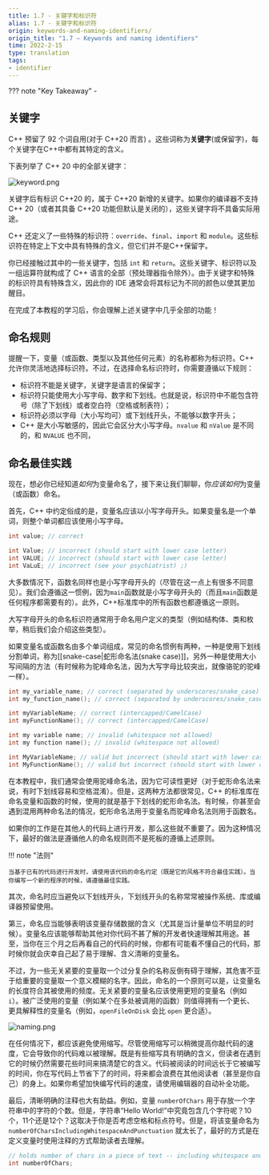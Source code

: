 ```yaml
---
title: 1.7 - 关键字和标识符
alias: 1.7 - 关键字和标识符
origin: keywords-and-naming-identifiers/
origin_title: "1.7 — Keywords and naming identifiers"
time: 2022-2-15
type: translation
tags:
- identifier
---
```


??? note "Key Takeaway"
	- 

## 关键字

C++ 预留了 92 个词自用(对于 C++20 而言) 。这些词称为**关键字**(或保留字)，每个关键字在C++中都有其特定的含义。 

下表列举了 C++ 20 中的全部关键字：

![keyword.png](keyword.png)

关键字后有标识 C++20 的，属于 C++20 新增的关键字。如果你的编译器不支持 C++ 20（或者其具备 C++20 功能但默认是关闭的），这些关键字将不具备实际用途。

C++ 还定义了一些特殊的标识符：`override`、`final`、`import` 和 `module`。这些标识符在特定上下文中具有特殊的含义，但它们并不是C++保留字。

你已经接触过其中的一些关键字，包括 `int` 和 `return`。这些关键字、标识符以及一组运算符就构成了 C++ 语言的全部（预处理器指令除外）。由于关键字和特殊的标识符具有特殊含义，因此你的 IDE 通常会将其标记为不同的颜色以使其更加醒目。

在完成了本教程的学习后，你会理解上述关键字中几乎全部的功能！

## 命名规则

提醒一下，变量（或函数、类型以及其他任何元素）的名称都称为标识符。C++ 允许你灵活地选择标识符。不过，在选择命名标识符时，你需要遵循以下规则：

- 标识符不能是关键字，关键字是语言的保留字；
- 标识符只能使用大小写字母、数字和下划线。也就是说，标识符中不能包含符号（除了下划线）或者空白符（空格或制表符）；
- 标识符必须以字母（大小写均可）或下划线开头，不能够以数字开头；
- C++ 是大小写敏感的，因此它会区分大小写字母。`nvalue` 和 `nValue` 是不同的，和 `NVALUE` 也不同，

## 命名最佳实践

现在，想必你已经知道*如何*为变量命名了，接下来让我们聊聊，你*应该如何*为变量（或函数）命名。

首先，C++ 中约定俗成的是，变量名应该以小写字母开头。如果变量名是一个单词，则整个单词都应该使用小写字母。

```cpp
int value; // correct

int Value; // incorrect (should start with lower case letter)
int VALUE; // incorrect (should start with lower case letter)
int VaLuE; // incorrect (see your psychiatrist) ;)
```

大多数情况下，函数名同样也是小写字母开头的（尽管在这一点上有很多不同意见）。我们会遵循这一惯例，因为`main`函数就是小写字母开头的（而且`main`函数是任何程序都需要有的）。此外，C++标准库中的所有函数也都遵循这一原则。

大写字母开头的命名标识符通常用于命名用户定义的类型（例如结构体、类和枚举，稍后我们会介绍这些类型）。

如果变量名或函数名由多个单词组成，常见的命名惯例有两种，一种是使用下划线分割单词，称为[[snake-case|蛇形命名法(snake case)]]，另外一种是使用大小写间隔的方法（有时候称为驼峰命名法，因为大写字母比较突出，就像骆驼的驼峰一样）。

```cpp
int my_variable_name; // correct (separated by underscores/snake_case)
int my_function_name(); // correct (separated by underscores/snake_case)

int myVariableName; // correct (intercapped/CamelCase)
int myFunctionName(); // correct (intercapped/CamelCase)

int my variable name; // invalid (whitespace not allowed)
int my function name(); // invalid (whitespace not allowed)

int MyVariableName; // valid but incorrect (should start with lower case letter)
int MyFunctionName(); // valid but incorrect (should start with lower case letter)
```


在本教程中，我们通常会使用驼峰命名法，因为它可读性更好（对于蛇形命名法来说，有时下划线容易和空格混淆）。但是，这两种方法都很常见，C++ 的标准库在命名变量和函数的时候，使用的就是基于下划线的蛇形命名法。有时候，你甚至会遇到混用两种命名法的情况，蛇形命名法用于变量名而驼峰命名法则用于函数名。

如果你的工作是在其他人的代码上进行开发，那么这些就不重要了。因为这种情况下，最好的做法是遵循他人的命名规则而不是死板的遵循上述原则。

!!! note "法则"

	当基于已有的代码进行开发时，请使用该代码的命名约定（既是它的风格不符合最佳实践）。当你编写一个新的程序的时候，请遵循最佳实践。

其次，命名时应当避免以下划线开头，下划线开头的名称常常被操作系统、库或编译器预留使用。

第三，命名应当能够表明该变量存储数据的含义（尤其是当计量单位不明显的时候）。变量名应该能够帮助其他对你代码不甚了解的开发者快速理解其用途。甚至，当你在三个月之后再看自己的代码的时候，你都有可能看不懂自己的代码，那时候你就会庆幸自己起了易于理解、含义清晰的变量名。

不过，为一些无关紧要的变量取一个过分复杂的名称反倒有碍于理解，其危害不亚于给重要的变量取一个意义模糊的名字。因此，命名的一个原则可以是，让变量名的长度符合其被使用的频度。无关紧要的变量名应该使用更短的变量名（例如 `i`）。被广泛使用的变量（例如某个在多处被调用的函数）则值得拥有一个更长、更具解释性的变量名（例如，`openFileOnDisk` 会比 `open` 更合适）。


![naming.png](naming.png)

在任何情况下，都应该避免使用缩写。尽管使用缩写可以稍微提高你敲代码的速度，它会导致你的代码难以被理解。既是有些缩写具有明确的含义，但读者在遇到它的时候仍然需要花些时间来搞清楚它的含义。代码被阅读的时间远长于它被编写的时间，你在写代码上节省下了的时间，将来都会浪费在其他阅读者（甚至是你自己）的身上。如果你希望加快编写代码的速度，请使用编辑器的自动补全功能。

最后，清晰明确的注释也大有助益。例如，变量 `numberOfChars` 用于存放一个字符串中的字符的个数。但是，字符串“Hello World!”中究竟包含几个字符呢？10个，11个还是12个？这取决于你是否考虑空格和标点符号。但是，将该变量命名为`numberOfCharsIncludingWhitespaceAndPunctuation` 就太长了，最好的方式是在定义变量时使用注释的方式帮助读者去理解。

```cpp
// holds number of chars in a piece of text -- including whitespace and punctuation!
int numberOfChars;
```


